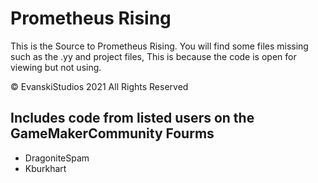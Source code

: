 # Prometheus Rising 
This is the Source to Prometheus Rising.
You will find some files missing such as the .yy and project files, 
This is because the code is open for viewing but not using.

© EvanskiStudios 2021 All Rights Reserved

## Includes code from listed users on the GameMakerCommunity Fourms
* DragoniteSpam
* Kburkhart
